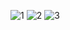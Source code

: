 ![1](https://user-images.githubusercontent.com/121867877/232034255-fa0313c6-1bdf-4a20-a52f-e268aac4fe5d.jpg)
![2](https://user-images.githubusercontent.com/121867877/232034257-f2b7f667-2f58-4628-8532-5dfb487cdf3c.jpg)
![3](https://user-images.githubusercontent.com/121867877/232034261-7aadcd9c-fefa-4bdb-8f37-8d37110387a1.jpg)
